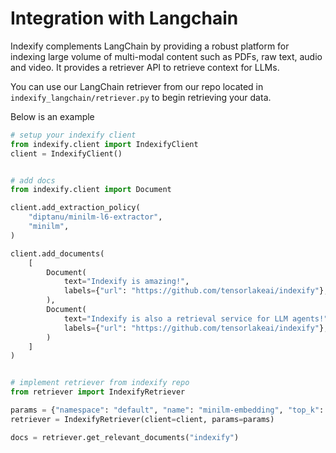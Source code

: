 # Integration with Langchain

Indexify complements LangChain by providing a robust platform for indexing large volume of multi-modal content such as PDFs, raw text, audio and video. It provides a retriever API to retrieve context for LLMs.

You can use our LangChain retriever from our repo located in `indexify_langchain/retriever.py` to begin retrieving your data.

Below is an example

```python
# setup your indexify client
from indexify.client import IndexifyClient
client = IndexifyClient()


# add docs
from indexify.client import Document

client.add_extraction_policy(
    "diptanu/minilm-l6-extractor",
    "minilm",
)

client.add_documents(
    [
        Document(
            text="Indexify is amazing!",
            labels={"url": "https://github.com/tensorlakeai/indexify"},
        ),
        Document(
            text="Indexify is also a retrieval service for LLM agents!",
            labels={"url": "https://github.com/tensorlakeai/indexify"},
        )
    ]
)


# implement retriever from indexify repo
from retriever import IndexifyRetriever

params = {"namespace": "default", "name": "minilm-embedding", "top_k": 3}
retriever = IndexifyRetriever(client=client, params=params)

docs = retriever.get_relevant_documents("indexify")
```